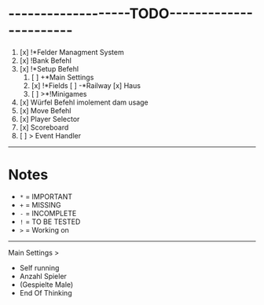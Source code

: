 # -------------------TODO-----------------------
1. [x] !*Felder Managment System
2. [x] !Bank Befehl
3. [x] !*Setup Befehl
    1. [ ] +*Main Settings
   	2. [x] !*Fields
        [ ] -*Railway
        [x] Haus
    3. [ ] >*!Minigames
4. [x] Würfel Befehl imolement dam usage 
5. [x] Move Befehl
6. [x] Player Selector
7. [x] Scoreboard
8. [ ] > Event Handler

---

# Notes
- `*` = IMPORTANT
- `+` = MISSING
- `-` = INCOMPLETE
- `!` = TO BE TESTED
- `>` = Working on

---

Main Settings >
  - Self running
  - Anzahl Spieler
  - (Gespielte Male)
  - End Of Thinking
